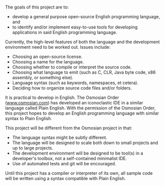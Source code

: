 The goals of this project are to:
* develop a general purpose open-source English programming language, and
* to identify and/or implement easy-to-use tools
  for developing applications in said English programming language.

Currently, the high-level features of both the language
and the development environment need to be worked out.
Issues include:
* Choosing an open-source license.
* Choosing a name for the language.
* Choosing whether to compile or interpret the source code.
* Choosing what language to emit
  (such as C, CLR, Java byte code, x86 assembly, or something else).
* Language syntax (such as keywords, namespaces, et cetera).
* Deciding how to organize source code files and/or folders.

It is practical to develop in English.
The Osmosian Order (www.osmosian.com) has developed
an iconoclastic IDE in a similar language called Plain English.
With the permission of the Osmosian Order, this project
hopes to develop an English programming language with
similar syntax to Plain English.

This project will be different from the Osmosian project in that:
* The language syntax might be subtly different.
* The language will be designed to scale
  both down to small projects and up to large projects.
* The development environment will be designed
  to be tool(s) in a developer's toolbox,
  not a self-contained minimalist IDE.
* Use of automated tests and git will be encouraged.

Until this project has a compiler or interpreter of its own,
all sample code will be written using a syntax compatible
with Plain English.
